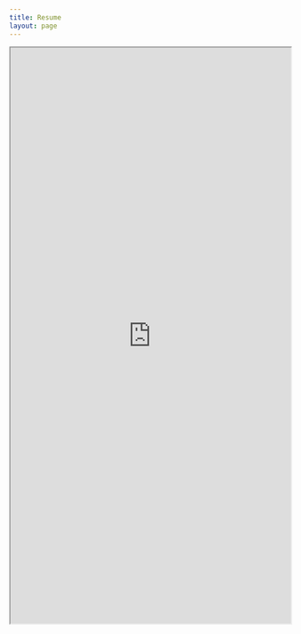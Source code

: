 ```yaml
---
title: Resume
layout: page
---
```

<iframe src="https://gdurl.com//wZ21" width="100%" height="1035px"></iframe>

